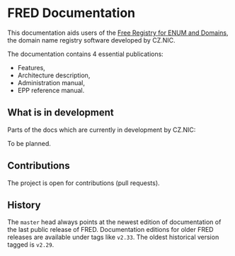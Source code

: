 
# FRED Documentation

This documentation aids users of the [Free Registry for ENUM and
Domains](https://fred.nic.cz), the domain name registry software
developed by CZ.NIC.

The documentation contains 4 essential publications:

* Features,
* Architecture description,
* Administration manual,
* EPP reference manual.


## What is in development

Parts of the docs which are currently in development by CZ.NIC:

To be planned.


## Contributions

The project is open for contributions (pull requests).


## History

The `master` head always points at the newest edition of documentation of the
last public release of FRED.
Documentation editions for older FRED releases are available under tags like `v2.33`.
The oldest historical version tagged is `v2.29`.
